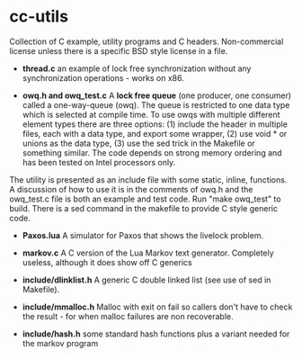 # cc-utils
Collection of C example, utility programs and C headers. Non-commercial license unless there is a specific BSD style license in a file.

- **thread.c** an example of lock free synchronization without any synchronization operations - works on x86. 

- **owq.h and owq_test.c**  A **lock free queue** (one producer, one consumer) called a one-way-queue (owq). The queue is restricted to one data type which is selected at compile time. To use owqs with multiple different element types there are three options: (1) include the header in multiple files, each with a data type, and export some wrapper, (2) use void * or unions as the data type, (3) use the sed trick in the Makefile or something similar.  The code depends on strong memory ordering and has been tested on Intel processors only. 

The utility is presented as an include file with some static, inline, functions. A discussion of how to use it is in the comments of owq.h and the owq_test.c file is both an example and test code. Run "make owq_test" to build. There is a sed command in the makefile to provide C style generic code. 

- **Paxos.lua** A simulator for Paxos that shows the livelock problem. 

- **markov.c**  A C version of the Lua Markov text generator. Completely useless, although it does show off C generics

- **include/dlinklist.h** A generic C double linked list (see use of sed in Makefile). 

- **include/mmalloc.h** Malloc with exit on fail so callers don't have to check the result - for when malloc failures are non recoverable. 

- **include/hash.h** some standard hash functions plus a variant needed for the markov program



